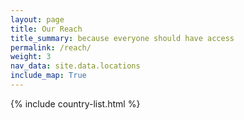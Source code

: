 ```yaml
---
layout: page
title: Our Reach
title_summary: because everyone should have access
permalink: /reach/
weight: 3
nav_data: site.data.locations
include_map: True
---
```


{% include country-list.html %}
